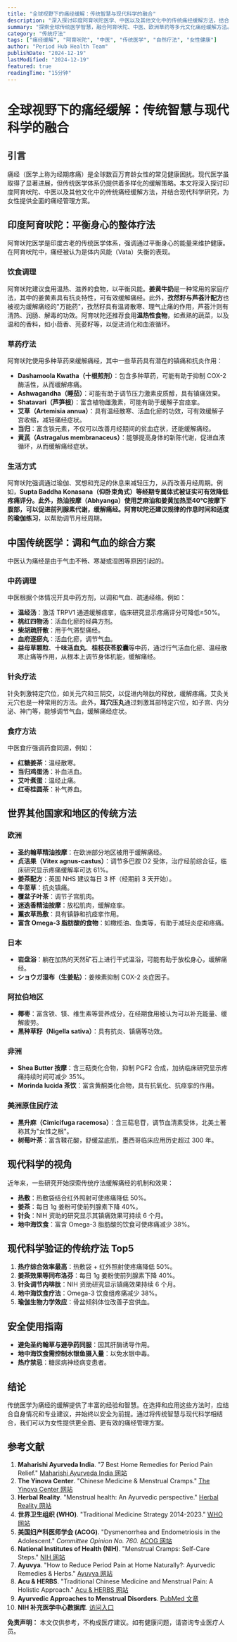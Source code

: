 ```yaml
---
title: "全球视野下的痛经缓解：传统智慧与现代科学的融合"
description: "深入探讨印度阿育吠陀医学、中医以及其他文化中的传统痛经缓解方法，结合现代科学研究，为女性提供更全面的痛经管理方案。"
summary: "探索全球传统医学智慧，融合阿育吠陀、中医、欧洲草药等多元文化痛经缓解方法。从姜黄牛奶到温经汤，从针灸穴位到瑜伽体式，结合现代科学验证，为女性提供安全有效的自然痛经管理方案，实现传统智慧与现代医学的完美结合。"
category: "传统疗法"
tags: ["痛经缓解", "阿育吠陀", "中医", "传统医学", "自然疗法", "女性健康"]
author: "Period Hub Health Team"
publishDate: "2024-12-19"
lastModified: "2024-12-19"
featured: true
readingTime: "15分钟"
---
```


# 全球视野下的痛经缓解：传统智慧与现代科学的融合

## 引言

痛经（医学上称为经期疼痛）是全球数百万育龄女性的常见健康困扰。现代医学虽取得了显著进展，但传统医学体系仍提供着多样化的缓解策略。本文将深入探讨印度阿育吠陀、中医以及其他文化中的传统痛经缓解方法，并结合现代科学研究，为女性提供全面的痛经管理方案。

## 印度阿育吠陀：平衡身心的整体疗法

阿育吠陀医学是印度古老的传统医学体系，强调通过平衡身心的能量来维护健康。在阿育吠陀中，痛经被认为是体内风能（Vata）失衡的表现。

### 饮食调理

阿育吠陀建议食用温热、滋养的食物，以平衡风能。**姜黄牛奶**是一种常用的家庭疗法，其中的姜黄素具有抗炎特性，可有效缓解痛经。此外，**孜然籽与芦荟汁配方**也被视为缓解痛经的"万能药"，孜然籽具有温肾散寒、理气止痛的作用，芦荟汁则有清热、润肠、解毒的功效。阿育吠陀还推荐食用**温热性食物**，如煮熟的蔬菜，以及温和的香料，如小茴香、芫荽籽等，以促进消化和血液循环。

### 草药疗法

阿育吠陀使用多种草药来缓解痛经，其中一些草药具有潜在的镇痛和抗炎作用：

- **Dashamoola Kwatha（十根煎剂）**：包含多种草药，可能有助于抑制 COX-2 酶活性，从而缓解疼痛。
- **Ashwagandha（睡茄）**：可能有助于调节压力激素皮质醇，具有镇痛效果。
- **Shatavari（芦笋根）**：富含植物雌激素，可能有助于缓解子宫痉挛。
- **艾草（Artemisia annua）**：具有温经散寒、活血化瘀的功效，可有效缓解子宫收缩，减轻痛经症状。
- **当归**：富含铁元素，不仅可以改善月经期间的贫血症状，还能缓解痛经。
- **黄芪（Astragalus membranaceus）**：能够提高身体的新陈代谢，促进血液循环，从而缓解痛经症状。

### 生活方式

阿育吠陀强调通过瑜伽、冥想和充足的休息来减轻压力，从而改善月经周期。例如，**Supta Baddha Konasana（仰卧束角式）**等经期专属体式被证实可有效降低疼痛评分。此外，**热油按摩（Abhyanga）**使用芝麻油和姜黄加热至40℃按摩下腹部，可以促进前列腺素代谢，缓解痛经。阿育吠陀还建议**规律的作息时间**和**适度的瑜伽练习**，以帮助调节月经周期。

## 中国传统医学：调和气血的综合方案

中医认为痛经是由于气血不畅、寒凝或湿困等原因引起的。

### 中药调理

中医根据个体情况开具中药方剂，以调和气血、疏通经络。例如：

- **温经汤**：激活 TRPV1 通道缓解痉挛，临床研究显示疼痛评分可降低≥50%。
- **桃红四物汤**：活血化瘀的经典方剂。
- **柴胡疏肝散**：用于气滞型痛经。
- **血府逐瘀丸**：活血化瘀，调节气血。
- **益母草颗粒**、**十味活血丸**、**桂枝茯苓胶囊**等中药，通过行气活血化瘀、温经散寒止痛等作用，从根本上调节身体机能，缓解痛经。

### 针灸疗法

针灸刺激特定穴位，如关元穴和三阴交，以促进内啡肽的释放，缓解疼痛。艾灸关元穴也是一种常用的方法。此外，**耳穴压丸**通过刺激耳部特定穴位，如子宫、内分泌、神门等，能够调节气血，缓解痛经症状。

### 食疗方法

中医食疗强调药食同源，例如：

- **红糖姜茶**：温经散寒。
- **当归鸡蛋汤**：补血活血。
- **艾叶煮蛋**：温经止痛。
- **红枣桂圆茶**：补气养血。

## 世界其他国家和地区的传统方法

### 欧洲

- **圣约翰草精油按摩**：在欧洲部分地区被用于缓解痛经。
- **贞洁果（Vitex agnus-castus）**：调节多巴胺 D2 受体，治疗经前综合征，临床研究显示疼痛缓解率可达 61%。
- **姜茶配方**：英国 NHS 建议每日 3 杯（经期前 3 天开始）。
- **牛至草**：抗炎镇痛。
- **覆盆子叶茶**：调节子宫肌肉。
- **迷迭香精油按摩**：放松肌肉，缓解痉挛。
- **薰衣草热敷**：具有镇静和抗痉挛作用。
- **富含 Omega-3 脂肪酸的食物**：如橄榄油、鱼类等，有助于减轻炎症和疼痛。

### 日本

- **岩盘浴**：躺在加热的天然矿石上进行干式温浴，可能有助于放松身心，缓解痛经。
- **ショウガ湿布（生姜贴）**：姜辣素抑制 COX-2 炎症因子。

### 阿拉伯地区

- **椰枣**：富含铁、镁、维生素等营养成分，在经期食用被认为可以补充能量、缓解疲劳。
- **黑种草籽（Nigella sativa）**：具有抗炎、镇痛等功效。

### 非洲

- **Shea Butter 按摩**：含三萜类化合物，抑制 PGF2 合成，加纳临床研究显示疼痛持续时间可减少 35%。
- **Morinda lucida 茶饮**：富含黄酮类化合物，具有抗氧化、抗痉挛的作用。

### 美洲原住民疗法

- **黑升麻（Cimicifuga racemosa）**：含三萜皂苷，调节血清素受体，北美土著称其为"女性之根"。
- **树莓叶茶**：富含鞣花酸，舒缓盆底肌，墨西哥临床应用历史超过 300 年。

## 现代科学的视角

近年来，一些研究开始探索传统疗法缓解痛经的机制和效果：

- **热敷**：热敷袋结合红外照射可使疼痛降低 50%。
- **姜茶**：每日 1g 姜粉可使前列腺素下降 40%。
- **针灸**：NIH 资助的研究显示其镇痛效果可持续 6 个月。
- **地中海饮食**：富含 Omega-3 脂肪酸的饮食可使疼痛减少 38%。

## 现代科学验证的传统疗法 Top5

1. **热疗综合效率最高**：热敷袋 + 红外照射使疼痛降低 50%。
2. **姜茶效果等同布洛芬**：每日 1g 姜粉使前列腺素下降 40%。
3. **针灸调节内啡肽**：NIH 资助研究显示镇痛效果持续 6 个月。
4. **地中海饮食疗法**：Omega-3 饮食组疼痛减少 38%。
5. **瑜伽生物力学效应**：骨盆倾斜体位改善子宫供血。

## 安全使用指南

- **避免圣约翰草与避孕药同服**：因其肝酶诱导作用。
- **地中海饮食需控制水银鱼摄入量**：以免水银中毒。
- **热疗禁忌**：糖尿病神经病变患者。

## 结论

传统医学为痛经的缓解提供了丰富的经验和智慧。在选择和应用这些方法时，应结合自身情况和专业建议，并始终以安全为前提。通过将传统智慧与现代科学相结合，我们可以为女性提供更全面、更有效的痛经管理方案。

## 参考文献

1. **Maharishi Ayurveda India**. "7 Best Home Remedies for Period Pain Relief." [Maharishi Ayurveda India 网站](https://maharishiayurvedaindia.com/blogs/wellness-need/7-best-home-remedies-for-period-pain-relief)
2. **The Yinova Center**. "Chinese Medicine & Menstrual Cramps." [The Yinova Center 网站](https://www.yinovacenter.com/blog/using-chinese-medicine-to-treat-menstrual-cramps/)
3. **Herbal Reality**. "Menstrual health: An Ayurvedic perspective." [Herbal Reality 网站](https://www.herbalreality.com/condition/menstrual-health-ayurvedic-perspective/)
4. **世界卫生组织 (WHO)**. "Traditional Medicine Strategy 2014-2023." [WHO 网站](https://www.who.int/traditional-complementary-integrative-medicine/strategy/en/)
5. **美国妇产科医师学会 (ACOG)**. "Dysmenorrhea and Endometriosis in the Adolescent." *Committee Opinion No. 760.* [ACOG 网站](https://www.acog.org/)
6. **National Institutes of Health (NIH)**. "Menstrual Cramps: Self-Care Steps." [NIH 网站](https://www.nichd.nih.gov/health/topics/menstruation/conditioninfo/cramps)
7. **Ayuvya**. "How to Reduce Period Pain at Home Naturally?: Ayurvedic Remedies & Herbs." [Ayuvya 网站](https://ayuvya.com/blog/menstrual-care/how-to-reduce-period-pain-at-home-remedies-for-period-cramps)
8. **Acu & HERBS**. "Traditional Chinese Medicine and Menstrual Pain: A Holistic Approach." [Acu & HERBS 网站](https://acuandherbs.net/traditional-chinese-medicine-and-menstrual-pain-a-holistic-approach/)
9. **Ayurvedic Approaches to Menstrual Disorders**. [PubMed 文章](https://www.ncbi.nlm.nih.gov/pmc/articles/PMC3148970/)
10. **NIH 补充医学中心数据库**. [访问入口](https://www.nccih.nih.gov/health/menstrual-pain)

**免责声明：** 本文仅供参考，不构成医疗建议。如有健康问题，请咨询专业医疗人员。
